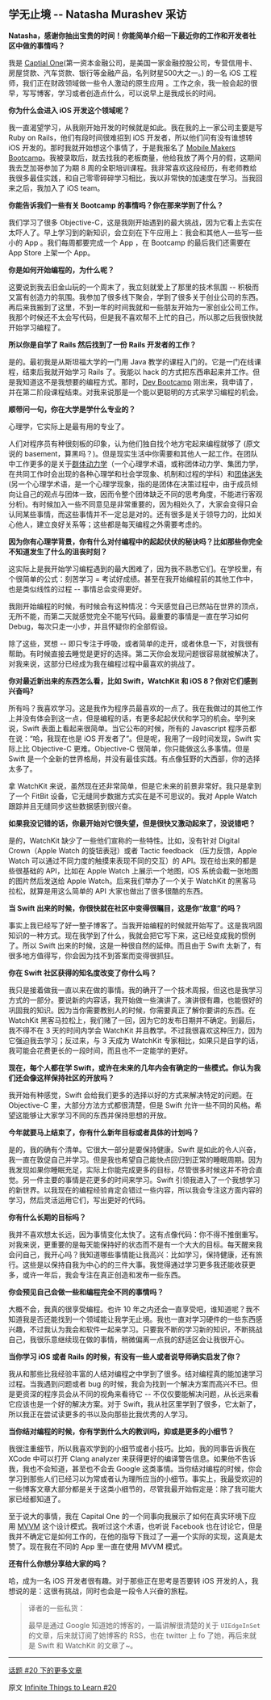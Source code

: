 ## 学无止境 -- Natasha Murashev 采访

**Natasha，感谢你抽出宝贵的时间！你能简单介绍一下最近你的工作和开发者社区中做的事情吗？**

我是 [Captial One](https://www.capitalone.com/)(第一资本金融公司，是美国一家金融控股公司，专营信用卡、房屋贷款、汽车贷款、银行等金融产品，名列财星500大之一。) 的一名 iOS 工程师，我们正在财政领域做一些令人激动的原生应用 。工作之余，我一般会起的很早，写写博客，学习或者创造点什么，可以说早上是我成长的时间。

**你为什么会进入 iOS 开发这个领域呢？**

我一直渴望学习，从我刚开始开发的时候就是如此。我在我的上一家公司主要是写 Ruby on Rails，他们有段时间很难招到 iOS 开发者，所以他们问有没有谁想转 iOS 开发的。那时我就开始想这个事情了，于是我报名了 [Mobile Makers Bootcamp](http://www.mobilemakers.co/ios-bootcamp/，一个培训项目)。我被录取后，就去找我的老板商量，他给我放了两个月的假，这期间我去芝加哥参加了为期 8 周的全职培训课程。我非常喜欢这段经历，有老师教给我很多最佳实践，和自己零零碎碎学习相比，我以非常快的加速度在学习。当我回来之后，我加入了 iOS team。

**你能告诉我们一些有关 Bootcamp 的事情吗？你在那来学到了什么？**

我们学习了很多 Objective-C，这是我刚开始遇到的最大挑战，因为它看上去实在太吓人了。早上学习到的新知识，会立刻在下午应用上：我会和其他人一些写一些小的 App 。我们每周都要完成一个 App ，在 Bootcamp 的最后我们还需要在 App Store 上架一个 App。

**你是如何开始编程的，为什么呢？**

这要说到我去旧金山玩的一个周末了，我立刻就爱上了那里的技术氛围 -- 积极而又富有创造力的氛围。我参加了很多线下聚会，学到了很多关于创业公司的东西。再后来我搬到了这里，不到一年的时间我就和一些朋友开始为一家创业公司工作。我那个时候还不太会写代码，但是我不喜欢帮不上忙的自己，所以那之后我很快就开始学习编程了。

**所以你是自学了 Rails 然后找到了一份 Rails 开发者的工作？**

是的。最初我是从斯坦福大学的一门用 Java 教学的课程入门的。它是一门在线课程，结束后我就开始学习 Rails 了。我能以 hack 的方式把东西串起来并工作。但是我知道这不是我想要的编程方式。那时，[Dev Bootcamp](http://devbootcamp.com/，另一个培训项目) 刚出来，我申请了，并在第二阶段课程结束。对我来说那是一个能以更聪明的方式来学习编程的机会。

**顺带问一句，你在大学是学什么专业的？**

心理学，它实际上是最有用的专业了。

人们对程序员有种很刻板的印象，认为他们独自找个地方宅起来编程就够了 (原文说的 basement，算黑吗？)。但是现实生活中你需要和其他人一起工作。在团队中工作更多的是关于[群体动力学](http://zh.wikipedia.org/wiki/%E7%BE%A4%E4%BD%93%E5%8A%A8%E5%8A%9B%E5%AD%A6)（一个心理学术语，或称团体动力学、集团力学，在共同工作时会出现的各种心理学和社会学现象、机制和过程的学科）和[团体迷失](http://zh.wikipedia.org/wiki/%E5%9C%98%E9%AB%94%E8%BF%B7%E6%80%9D) (另一个心理学术语，是一个心理学现象，指的是团体在决策过程中，由于成员倾向让自己的观点与团体一致，因而令整个团体缺乏不同的思考角度，不能进行客观分析)。有时候加入一些不同意见是非常重要的，因为相处久了，大家会变得只会认同某些事情，而这些事情并不一定总是对的。还有很多是关于领导力的，比如关心他人，建立良好关系等；这些都是每天编程之外需要考虑的。

**因为你有心理学背景，你有什么对付编程中的起起伏伏的秘诀吗？比如那些你完全不知道发生了什么的沮丧时刻？**

这实际上是我开始学习编程遇到的最大困难了，因为我不熟悉它们。在学校里，有个很简单的公式：刻苦学习 = 考试好成绩。甚至在我开始编程前的其他工作中，也是类似线性的过程 -- 事情总会变得更好。

我刚开始编程的时候，有时候会有这种情况：今天感觉自己已然站在世界的顶点，无所不能，而第二天就感觉完全不能写代码。最重要的事情是一直在学习如何 Debug，每次只走一小步，并且怀疑你的全部假设。

除了这些，冥想 -- 即只专注于呼吸，或者简单的走开，或者休息一下，对我很有帮助。有时候直接去睡觉是更好的选择。第二天你会发现问题很容易就被解决了。对我来说，这部分已经成为我在编程过程中最喜欢的挑战了。

**你对最近新出来的东西怎么看，比如 Swift，WatchKit 和 iOS 8？你对它们感到兴奋吗?**

所有吗？我喜欢学习。这是我作为程序员最喜欢的一点了。我在我做过的其他工作上并没有体会到这一点，但是编程的话，有更多起起伏伏和学习的机会。举列来说，Swift 表面上看起来很简单。当它公布的时候，所有的 Javascript 程序员都在说：“哈，我现在也是 iOS 开发者了”。但是呢，我用了一段时间发现，Swift 实际上比 Objective-C 更难。Objective-C 很简单，你只能做这么多事情。但是 Swift 是一个全新的世界格局，并没有最佳实践。有点像狂野的大西部，你的选择太多了。

拿 WatchKit 来说，虽然现在还非常简单，但是它未来的前景非常好。我只是拿到了一个 FitBit 设备，它无缝同步数据方式实在是不可思议的。我对 Apple Watch 跟踪并且无缝同步这些数据​​感到很兴奋。

**如果我没记错的话，你最开始对它很失望，但是很快又激动起来了，没说错吧？**

是的，WatchKit 缺少了一些他们宣称的一些特性。比如，没有针对 Digital Crown（Apple Watch 的旋钮表冠）或者 Tactic feedback （压力反馈，Apple Watch 可以通过不同力度的触摸来表现不同的交互）的 API。现在给出来的都是些很基础的 API，比如在 Apple Watch 上展示一个地图，iOS 系统会截一张地图的图片然后发送给 Apple Watch。后来我们举办了一个关于 WatchKit 的黑客马拉松，就算是用这么简单的 API 大家也做出了很多很酷的东西。

**当 Swift 出来的时候，你很快就在社区中变得很瞩目，这是你“故意”的吗？**

事实上我已经写了好一整子博客了。当我开始编程的时候就开始写了。这是我巩固知识的一种方式。现在我学到了什么，我就会把它写下来，这已经变成我的惯例了。所以 Swift 出来的时候，这是一种很自然的延伸。而且由于 Swift 太新了，有很多地方值得写，你会因为找不到答案而变得很抓狂。

**你在 Swift 社区获得的知名度改变了你什么吗？**

我只是接着做我一直以来在做的事情。我的确开了一个技术周报，但这也是我学习方式的一部分。要说新的内容话，我开始做一些演讲了。演讲很有趣，也能很好的巩固我的知识。因为当你需要教别人的时候，你需要真正了解你要讲的东西。在 WatchKit 黑客马拉松上，我们赌了一回，因为它的发布日期并不确定。到最后，我不得不在 3 天的时间内学会 WatchKit 并且教学。不过我很喜欢这种压力，因为它强迫我去学习；反过来，与 3 天成为 WatchKit 专家相比，如果只是自学的话，我可能会花费更长的一段时间，而且也不一定能学的更好。

**现在，每个人都在学 Swift，或许在未来的几年内会有确定的一些模式。你认为我们还会像这样保持社区的开放吗？**

我开始有种感觉，Swift 会给我们更多的选择以好的方式来解决特定的问题。在 Objective-C 里，大部分方法方式都很清楚，但是 Swift 允许一些不同的风格。希望这能够让大家学习不同的东西并保持思想的开放。

**今年就要马上结束了，你有什么新年目标或者具体的计划吗？**

是的，我的确有个清单。它很大一部分是要保持健康。Swift 是如此的令人兴奋，我一直在敦促自己并学习。但是我也希望自己能快点回归到正常的睡眠周期。因为我发现如果你睡眠充足，实际上你能完成更多的目标，尽管很多时候这并不符合直觉。另一件主要的事情是花更多的时间来学习。Swift 引领我进入了一个我想学习的新世界。以我现在的编程经验肯定会错过一些内容，所以我会专注这方面内容的学习，然后灵活运用它们，写出更好的代码。

**你有什么长期的目标吗？**

我并不喜欢想太长远，因为事情变化太快了。这有点像代码：你不得不推倒重写。对我来说，更重要的是每天能保持好的状态而不是有一个大大的目标。每天醒来我会问自己，我开心吗？我知道哪些事情能让我高兴：比如学习，保持健康，还有旅行。这些是以保持自我为中心的的三件大事。我觉得通过学习更多我还能收获更多，或许一年后，我会专注在真正创造和发布一些东西。

**你会预见自己会做一些和编程完全不同的事情吗？**

大概不会，我真的很享受编程。也许 10 年之内还会一直享受吧，谁知道呢？我不知道我是否还能找到一个领域能让我学无止境。我也一直对学习硬件的一些东西感兴趣，不过我认为我会和软件一起来学习。只要我不断的学习新的知识，不断挑战自己，我很乐意继续现在做的事情，稍微偏离一点我的舒适区会让我很开心。

**当你学习 iOS 或者 Rails 的时候，有没有一些人或者说导师确实启发了你？**

我从和那些比我经验丰富的人结对编程之中学到了很多。结对编程真的能加速学习过程。当我遇到问题或者 bug 的时候，我会为找到一个解决方案而高兴不已。但是更资深的程序员会从不同的视角来看待它 -- 不仅仅要能解决问题，从长远来看它应该也是一个好的解决方案。对于 Swift，我从社区里学到了很多，它太新了，所以我正在尝试读更多的书以及向那些比我优秀的人学习。

**当你结对编程的时候，你有学到什么大的教训吗，抑或是更多的小细节？**

我很注重细节，所以我喜欢学到的小细节或者小技巧。比如，我的同事告诉我在 XCode 中可以打开 Clang analyzer 来获得更好的编译警告信息。如果他不告诉我，我也不会知道，甚至也不会去 Google 这类事情。当你结对编程的时候，你会学习到那些人们已经习以为常或者认为理所应当的小细节。事实上，我最受欢迎的一些博客文章大部分都是关于这类小细节的，尽管我最开始假定是：除了我可能大家已经都知道了。

至于说大的事情，我在 Capital One 的一个同事向我展示了如何在真实环境下应用 [MVVM](http://objccn.io/issue-13-1/) 这个设计模式。我听过这个术语，也听说 Facebook 也在讨论它，但是我并不确定它是如何工作的，在他的指导下我过了一遍一个实际的实现，这真是太赞了。现在我在不同的 App 里一直在使用 MVVM 模式。

**还有什么你想分享给大家的吗？**

哈，成为一名 iOS 开发者很有趣。对于那些正在思考是否要转 iOS 开发的人，我想说的是：这很有挑战，同时也会是一段令人兴奋的旅程。

> 译者的一些私货：
> 
> 最早是通过 Google 知道她的博客的，一篇讲解很清楚的关于 `UIEdgeInSet` 的文章，后来就订阅了她博客的 RSS，也在 twitter 上 fo 了她，再后来就是 Swift 和 WatchKit 的文章了~。

---

[话题 #20 下的更多文章](http://objccn.io/issue-20)

原文 [Infinite Things to Learn #20](www.objc.io/issue-20/natasha-murashev.html)